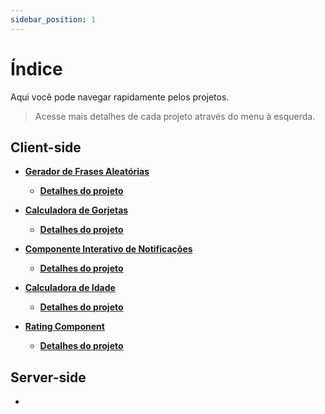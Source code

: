 ```yaml
---
sidebar_position: 1
---
```


# Índice

Aqui você pode navegar rapidamente pelos projetos.

> Acesse mais detalhes de cada projeto através do menu à esquerda.

## Client-side

- [**Gerador de Frases Aleatórias**](https://lucaspicinini.github.io/front-end-mentor-challenges/advice-generator-app-main)
  - [**Detalhes do projeto**](/docs/front-end-mentor-challenges/gerador-de-frases-aleatorias)

- [**Calculadora de Gorjetas**](https://lucaspicinini.github.io/front-end-mentor-challenges/tip-calculator-app-main/)
  - [**Detalhes do projeto**](/docs/front-end-mentor-challenges/calculadora-de-gorjetas)

- [**Componente Interativo de Notificações**](https://lucaspicinini.github.io/front-end-mentor-challenges/notifications-page-main/)
  - [**Detalhes do projeto**](/docs/front-end-mentor-challenges/componente-interativo-de-notificacoes)

- [**Calculadora de Idade**](https://lucaspicinini.github.io/front-end-mentor-challenges/age-calculator-app-main/index.html)
  - [**Detalhes do projeto**](/docs/front-end-mentor-challenges/calculadora-de-idade)

- [**Rating Component**](https://lucaspicinini.github.io/front-end-mentor-challenges/interactive-rating-component-main/)
  - [**Detalhes do projeto**](/docs/front-end-mentor-challenges/rating-component)

## Server-side

- 